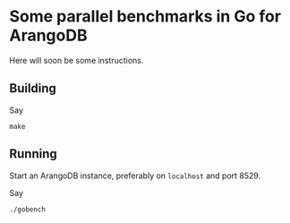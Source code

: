 # Some parallel benchmarks in Go for ArangoDB

Here will soon be some instructions.

## Building

Say

    make

## Running

Start an ArangoDB instance, preferably on `localhost` and port 8529.

Say

    ./gobench
